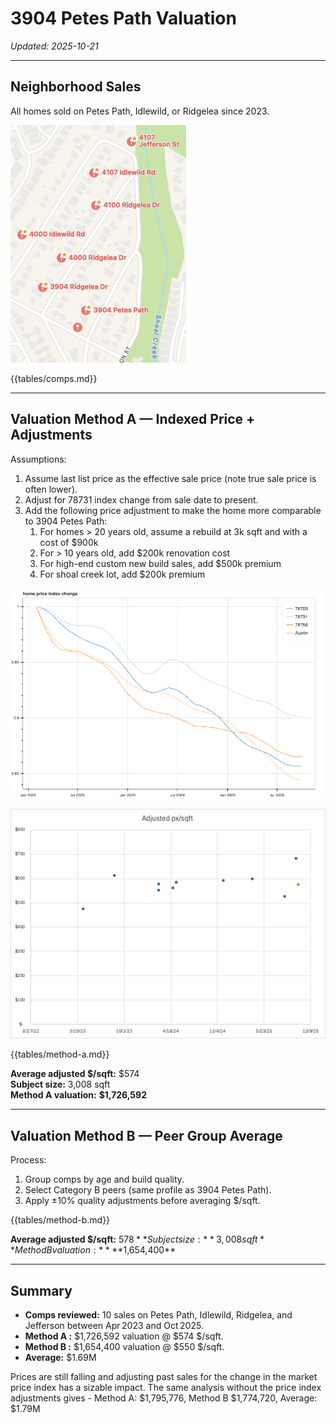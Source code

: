 # 3904 Petes Path Valuation

_Updated: 2025-10-21_

---

## Neighborhood Sales

All homes sold on Petes Path, Idlewild, or Ridgelea since 2023.

![Comparable Sales Map](images/comps-map.png)

{{tables/comps.md}}

---

## Valuation Method A — Indexed Price + Adjustments

Assumptions:

1. Assume last list price as the effective sale price (note true sale price is often lower).
2. Adjust for 78731 index change from sale date to present.
3. Add the following price adjustment to make the home more comparable to 3904 Petes Path:
   1. For homes > 20 years old, assume a rebuild at 3k sqft and with a cost of $900k
   2. For > 10 years old, add $200k renovation cost
   3. For high-end custom new build sales, add $500k premium
   4. For shoal creek lot, add $200k premium

![78731 Index Change](images/a_index_chart.png)

![Adjusted $/Sqft (Method A)](images/adj_px_chart.png)

{{tables/method-a.md}}

**Average adjusted \$/sqft:** \$574  
**Subject size:** 3,008 sqft  
**Method A valuation:** **\$1,726,592**

---

## Valuation Method B — Peer Group Average

Process:

1. Group comps by age and build quality.
2. Select Category B peers (same profile as 3904 Petes Path).
3. Apply ±10% quality adjustments before averaging $/sqft.

{{tables/method-b.md}}

**Average adjusted $/sqft:** $578  
**Subject size:** 3,008 sqft  
**Method B valuation:** **$1,654,400**

---

## Summary

- **Comps reviewed:** 10 sales on Petes Path, Idlewild, Ridgelea, and Jefferson between Apr 2023 and Oct 2025.
- **Method A :** \$1,726,592 valuation @ \$574 \$/sqft.
- **Method B :** \$1,654,400 valuation @ \$550 \$/sqft.
- **Average:** \$1.69M

Prices are still falling and adjusting past sales for the change in the market price index has a sizable impact. The same analysis without the price index adjustments gives - Method A: $1,795,776, Method B $1,774,720, Average: $1.79M

